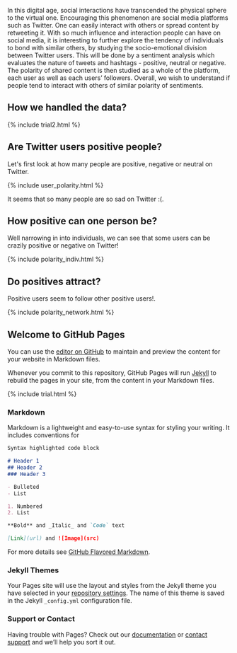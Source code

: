 In this digital age, social interactions have transcended the physical sphere to the virtual one. Encouraging this phenomenon are social media platforms such as Twitter. One can easily interact with others or spread content by retweeting it. With so much influence and interaction people can have on social media, it is interesting to further explore the tendency of individuals to bond with similar others, by studying the socio-emotional division between Twitter users. This will be done by a sentiment analysis which evaluates the nature of tweets and hashtags - positive, neutral or negative. The polarity of shared content is then studied as a whole of the platform, each user as well as each users’ followers. Overall, we wish to understand if people tend to interact with others of similar polarity of sentiments.


## How we handled the data?

{% include trial2.html %}


## Are Twitter users positive people?

Let's first look at how many people are positive, negative or neutral on Twitter.

{% include user_polarity.html %}

It seems that so many people are so sad on Twitter :(.


## How positive can one person be?

Well narrowing in into individuals, we can see that some users can be crazily positive or negative on Twitter!

{% include polarity_indiv.html %}



## Do positives attract?

Positive users seem to follow other positive users!.

{% include polarity_network.html %}




## Welcome to GitHub Pages

You can use the [editor on GitHub](https://github.com/Rlee00/radayn/edit/gh-pages/index.md) to maintain and preview the content for your website in Markdown files.

Whenever you commit to this repository, GitHub Pages will run [Jekyll](https://jekyllrb.com/) to rebuild the pages in your site, from the content in your Markdown files.

{% include trial.html %}

### Markdown

Markdown is a lightweight and easy-to-use syntax for styling your writing. It includes conventions for

```markdown
Syntax highlighted code block

# Header 1
## Header 2
### Header 3

- Bulleted
- List

1. Numbered
2. List

**Bold** and _Italic_ and `Code` text

[Link](url) and ![Image](src)
```

For more details see [GitHub Flavored Markdown](https://guides.github.com/features/mastering-markdown/).

### Jekyll Themes

Your Pages site will use the layout and styles from the Jekyll theme you have selected in your [repository settings](https://github.com/Rlee00/radayn/settings). The name of this theme is saved in the Jekyll `_config.yml` configuration file.

### Support or Contact

Having trouble with Pages? Check out our [documentation](https://docs.github.com/categories/github-pages-basics/) or [contact support](https://github.com/contact) and we’ll help you sort it out.
